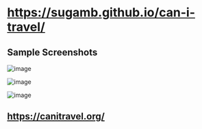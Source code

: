 # https://sugamb.github.io/can-i-travel/

## Sample Screenshots
![image](https://user-images.githubusercontent.com/85941980/166124726-ac33faa8-947d-4eac-86b5-b3265f6785e7.png)

![image](https://user-images.githubusercontent.com/85941980/166124734-fcd8cec0-bd76-4031-839a-53b58232be71.png)

![image](https://user-images.githubusercontent.com/85941980/166124745-4cd6ebdb-4a4e-489d-9791-9f109e8dde36.png)


## https://canitravel.org/
